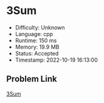 # 3Sum

- Difficulty: Unknown
- Language: cpp
- Runtime: 150 ms
- Memory: 19.9 MB
- Status: Accepted
- Timestamp: 2022-10-19 16:13:00

## Problem Link
[3Sum](https://leetcode.com/problems/3sum)

